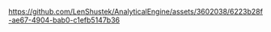 
https://github.com/LenShustek/AnalyticalEngine/assets/3602038/6223b28f-ae67-4904-bab0-c1efb5147b36
